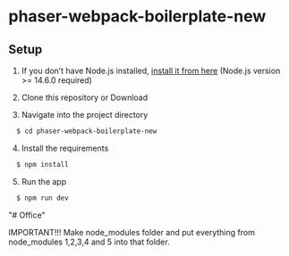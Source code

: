 # phaser-webpack-boilerplate-new

## Setup

1. If you don’t have Node.js installed, [install it from here](https://nodejs.org/en/) (Node.js version >= 14.6.0 required)

2. Clone this repository or Download

3. Navigate into the project directory

```bash
  $ cd phaser-webpack-boilerplate-new
```

4. Install the requirements

```bash
  $ npm install
```

5. Run the app

```bash
  $ npm run dev
```
"# Office" 

IMPORTANT!!!
Make node_modules folder and put everything from node_modules 1,2,3,4 and 5 into that folder.
